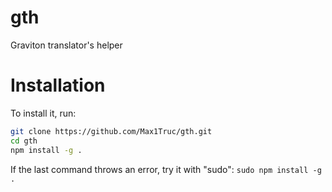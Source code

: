 # gth
Graviton translator's helper

# Installation
To install it, run:
```bash
git clone https://github.com/Max1Truc/gth.git
cd gth
npm install -g .
```
If the last command throws an error, try it with "sudo": `sudo npm install -g .`